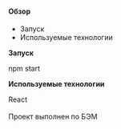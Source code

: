 #### Обзор
* Запуск
* Используемые технологии

**Запуск**

npm start 

**Используемые технологии**

React <br>
<br>
Проект выполнен по БЭМ